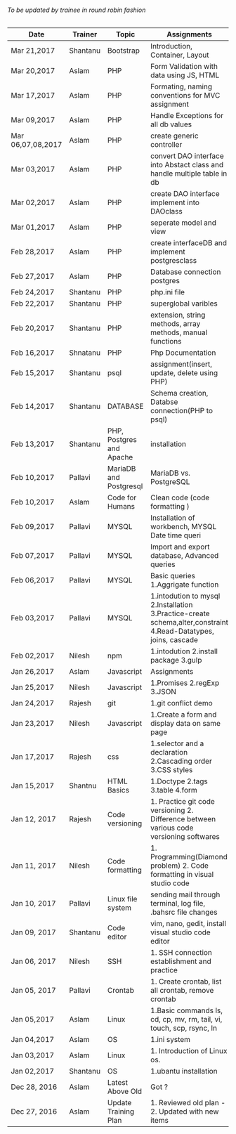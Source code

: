 ###### To be updated by trainee in round robin fashion

Date | Trainer | Topic | Assignments
------------ | ----------|---|----------------------------
Mar 21,2017 | Shantanu | Bootstrap | Introduction, Container, Layout
Mar 20,2017 | Aslam | PHP | Form Validation with data using JS, HTML
Mar 17,2017 | Aslam | PHP | Formating, naming conventions for MVC assignment 
Mar 09,2017 | Aslam | PHP | Handle Exceptions for all db values
Mar 06,07,08,2017 | Aslam | PHP | create generic controller 
Mar 03,2017 | Aslam | PHP | convert DAO interface into  Abstact class and handle multiple table in db
Mar 02,2017 | Aslam | PHP | create DAO interface implement into DAOclass
Mar 01,2017 | Aslam | PHP | seperate model and view 
Feb 28,2017 | Aslam | PHP | create interfaceDB and implement postgresclass 
Feb 27,2017 | Aslam | PHP | Database connection  postgres
Feb 24,2017 | Shantanu | PHP | php.ini file
Feb 22,2017 | Shantanu | PHP | superglobal varibles
Feb 20,2017 | Shantanu | PHP | extension, string methods, array methods, manual functions
Feb 16,2017 | Shnatanu | PHP | Php Documentation
Feb 15,2017 | Shantanu | psql | assignment(insert, update, delete using PHP)
Feb 14,2017 | Shantanu | DATABASE | Schema creation, Databse connection(PHP to psql)  
Feb 13,2017 | Shantanu | PHP, Postgres and Apache | installation
Feb 10,2017 | Pallavi | MariaDB and Postgresql | MariaDB vs. PostgreSQL
Feb 10,2017 | Aslam | Code for Humans | Clean code (code formatting )
Feb 09,2017 | Pallavi | MYSQL | Installation of workbench, MYSQL Date time queri
Feb 07,2017 | Pallavi | MYSQL | Import and export database, Advanced queries 
Feb 06,2017| Pallavi |MYSQL | Basic queries 1.Aggrigate function|
Feb 03,2017 | Pallavi |MYSQL | 1.intodution to mysql 2.Installation 3.Practice-create schema,alter,constraint 4.Read-Datatypes, joins, cascade
Feb 02,2017|Nilesh|npm|1.intodution 2.install package 3.gulp
Jan 26,2017|Aslam|Javascript|Assignments
Jan 25,2017  | Nilesh | Javascript | 1.Promises 2.regExp 3.JSON
Jan 24,2017 | Rajesh | git | 1.git conflict demo
Jan 23,2017  | Nilesh | Javascript | 1.Create a form and display data on same page
Jan 17,2017  | Rajesh | css | 1.selector and a declaration 2.Cascading order 3.CSS styles
Jan 15,2017  | Shantnu | HTML Basics | 1.Doctype 2.tags 3.table 4.form 
Jan 12, 2017 | Rajesh | Code versioning | 1. Practice git code versioning 2. Difference between various code versioning softwares
Jan 11, 2017 | Nilesh | Code formatting | 1. Programming(Diamond problem) 2. Code formatting in visual studio code
Jan 10, 2017 | Pallavi | Linux file system | sending mail through terminal, log file, .bahsrc file changes
Jan 09, 2017 | Shantanu | Code editor | vim, nano, gedit, install visual studio code editor
Jan 06, 2017 | Nilesh | SSH | 1. SSH connection establishment and practice
Jan 05, 2017 | Pallavi | Crontab | 1. Create crontab, list all crontab, remove crontab
Jan 05,2017 | Aslam | Linux | 1.Basic commands ls, cd, cp, mv, rm, tail, vi, touch, scp, rsync, ln
Jan 04,2017 | Aslam | OS | 1.ini system
Jan 03,2017 | Aslam | Linux | 1. Introduction of Linux os.
Jan 02,2017 | Shantanu | OS | 1.ubantu installation
Dec 28, 2016 | Aslam | Latest Above Old | Got ?
Dec 27, 2016 | Aslam | Update Training Plan | 1. Reviewed old plan - 2. Updated with new items

